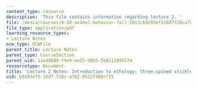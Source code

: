 ```yaml
---
content_type: resource
description: 'This file contains information regarding lecture 2. '
file: /media/courses/9-20-animal-behavior-fall-2013/b9293ef516d7728ca78285227408cf15_MIT9_20F13_Lec2.pdf
file_type: application/pdf
learning_resource_types:
- Lecture Notes
ocw_type: OCWFile
parent_title: Lecture Notes
parent_type: CourseSection
parent_uid: 11edd880-f9e9-ee25-58b5-5b811189557d
resourcetype: Document
title: 'Lecture 2 Notes: Introduction to ethology; three-spined stickleback fish'
uid: b9293ef5-16d7-728c-a782-85227408cf15
---
```

